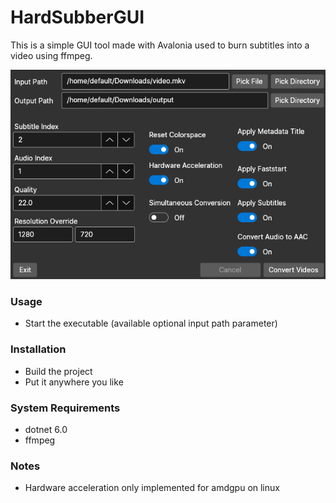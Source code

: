 # HardSubberGUI

This is a simple GUI tool made with Avalonia used to burn subtitles into a video using ffmpeg.

![image](img.png)

### Usage
* Start the executable (available optional input path parameter)

### Installation
* Build the project
* Put it anywhere you like

### System Requirements
* dotnet 6.0
* ffmpeg

### Notes
* Hardware acceleration only implemented for amdgpu on linux

